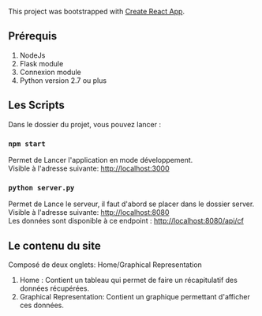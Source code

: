 This project was bootstrapped with [Create React App](https://github.com/facebook/create-react-app).

## Prérequis
1. NodeJs
2. Flask module
3. Connexion module
4. Python version 2.7 ou plus


## Les Scripts 

Dans le dossier du projet, vous pouvez lancer :

### `npm start`

Permet de Lancer l'application en mode développement.<br>
Visible à l'adresse suivante: [http://localhost:3000](http://localhost:3000)


### `python server.py`

Permet de Lance le serveur, il faut d'abord se placer dans le dossier server.<br>
Visible à l'adresse suivante: [http://localhost:8080](http://localhost:8080)<br>
Les données sont disponible à ce endpoint : [http://localhost:8080/api/cf](http://localhost:8080/api/cf)


## Le contenu du site 
Composé de deux onglets: Home/Graphical Representation<br>

1. Home : Contient un tableau qui permet de faire un récapitulatif des données récupérées.<br>
2. Graphical Representation: Contient un graphique permettant d'afficher ces données.

